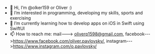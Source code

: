 - 👋 Hi, I’m @olker159 or Oliver :)
- 👀 I’m interested in programming, developing my skills, sports and exercising 
- 🌱 I’m currently learning how to develop apps on iOS in Swift using SwiftUI
- 📫 How to reach me: mail---> oliverp1598@gmail.com, facebook--->https://www.facebook.com/oliver.pavlovsky/, 
instagram--->https://www.instagram.com/o.pavlovsky/

<!---
olker159/olker159 is a ✨ special ✨ repository because its `README.md` (this file) appears on your GitHub profile.
You can click the Preview link to take a look at your changes.
--->
